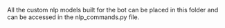 All the custom nlp models built for the bot can be placed in this folder and can be accessed in the nlp_commands.py file.
